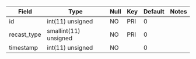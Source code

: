 **Field**|**Type**|**Null**|**Key**|**Default**|**Notes**
-----|-----|-----|-----|-----|-----
id|int(11) unsigned|NO|PRI|0| 
recast\_type|smallint(11) unsigned|NO|PRI|0| 
timestamp|int(11) unsigned|NO| |0| 